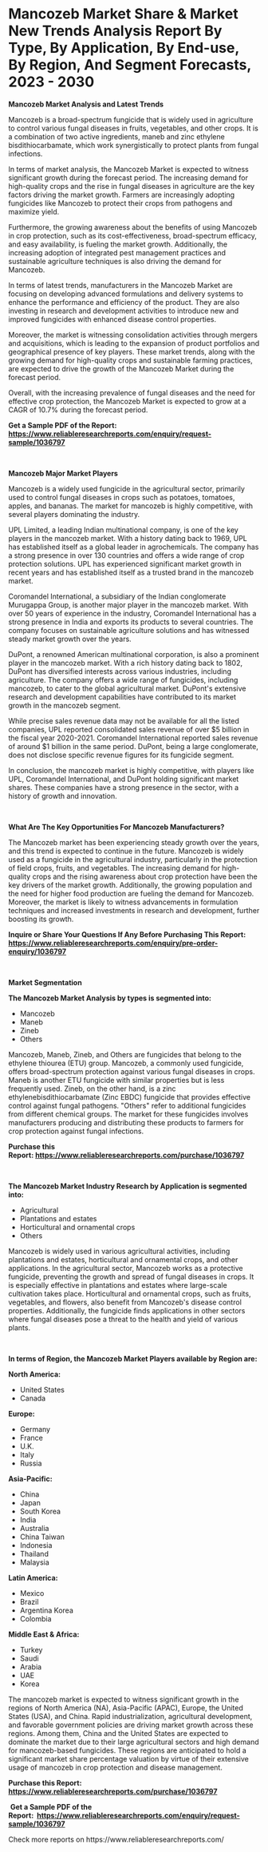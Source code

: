<p><h1>Mancozeb Market Share & Market New Trends Analysis Report By Type, By Application, By End-use, By Region, And Segment Forecasts, 2023 - 2030</h1></p><p><strong>Mancozeb Market Analysis and Latest Trends</strong></p>
<p><p>Mancozeb is a broad-spectrum fungicide that is widely used in agriculture to control various fungal diseases in fruits, vegetables, and other crops. It is a combination of two active ingredients, maneb and zinc ethylene bisdithiocarbamate, which work synergistically to protect plants from fungal infections.</p><p>In terms of market analysis, the Mancozeb Market is expected to witness significant growth during the forecast period. The increasing demand for high-quality crops and the rise in fungal diseases in agriculture are the key factors driving the market growth. Farmers are increasingly adopting fungicides like Mancozeb to protect their crops from pathogens and maximize yield.</p><p>Furthermore, the growing awareness about the benefits of using Mancozeb in crop protection, such as its cost-effectiveness, broad-spectrum efficacy, and easy availability, is fueling the market growth. Additionally, the increasing adoption of integrated pest management practices and sustainable agriculture techniques is also driving the demand for Mancozeb.</p><p>In terms of latest trends, manufacturers in the Mancozeb Market are focusing on developing advanced formulations and delivery systems to enhance the performance and efficiency of the product. They are also investing in research and development activities to introduce new and improved fungicides with enhanced disease control properties.</p><p>Moreover, the market is witnessing consolidation activities through mergers and acquisitions, which is leading to the expansion of product portfolios and geographical presence of key players. These market trends, along with the growing demand for high-quality crops and sustainable farming practices, are expected to drive the growth of the Mancozeb Market during the forecast period.</p><p>Overall, with the increasing prevalence of fungal diseases and the need for effective crop protection, the Mancozeb Market is expected to grow at a CAGR of 10.7% during the forecast period.</p></p>
<p><strong>Get a Sample PDF of the Report:&nbsp; <a href="https://www.reliableresearchreports.com/enquiry/request-sample/1036797">https://www.reliableresearchreports.com/enquiry/request-sample/1036797</a></strong></p>
<p>&nbsp;</p>
<p><strong>Mancozeb Major Market Players</strong></p>
<p><p>Mancozeb is a widely used fungicide in the agricultural sector, primarily used to control fungal diseases in crops such as potatoes, tomatoes, apples, and bananas. The market for mancozeb is highly competitive, with several players dominating the industry.</p><p>UPL Limited, a leading Indian multinational company, is one of the key players in the mancozeb market. With a history dating back to 1969, UPL has established itself as a global leader in agrochemicals. The company has a strong presence in over 130 countries and offers a wide range of crop protection solutions. UPL has experienced significant market growth in recent years and has established itself as a trusted brand in the mancozeb market.</p><p>Coromandel International, a subsidiary of the Indian conglomerate Murugappa Group, is another major player in the mancozeb market. With over 50 years of experience in the industry, Coromandel International has a strong presence in India and exports its products to several countries. The company focuses on sustainable agriculture solutions and has witnessed steady market growth over the years.</p><p>DuPont, a renowned American multinational corporation, is also a prominent player in the mancozeb market. With a rich history dating back to 1802, DuPont has diversified interests across various industries, including agriculture. The company offers a wide range of fungicides, including mancozeb, to cater to the global agricultural market. DuPont's extensive research and development capabilities have contributed to its market growth in the mancozeb segment.</p><p>While precise sales revenue data may not be available for all the listed companies, UPL reported consolidated sales revenue of over $5 billion in the fiscal year 2020-2021. Coromandel International reported sales revenue of around $1 billion in the same period. DuPont, being a large conglomerate, does not disclose specific revenue figures for its fungicide segment.</p><p>In conclusion, the mancozeb market is highly competitive, with players like UPL, Coromandel International, and DuPont holding significant market shares. These companies have a strong presence in the sector, with a history of growth and innovation.</p></p>
<p>&nbsp;</p>
<p><strong>What Are The Key Opportunities For Mancozeb Manufacturers?</strong></p>
<p><p>The Mancozeb market has been experiencing steady growth over the years, and this trend is expected to continue in the future. Mancozeb is widely used as a fungicide in the agricultural industry, particularly in the protection of field crops, fruits, and vegetables. The increasing demand for high-quality crops and the rising awareness about crop protection have been the key drivers of the market growth. Additionally, the growing population and the need for higher food production are fueling the demand for Mancozeb. Moreover, the market is likely to witness advancements in formulation techniques and increased investments in research and development, further boosting its growth.</p></p>
<p><strong>Inquire or Share Your Questions If Any Before Purchasing This Report: <a href="https://www.reliableresearchreports.com/enquiry/pre-order-enquiry/1036797">https://www.reliableresearchreports.com/enquiry/pre-order-enquiry/1036797</a></strong></p>
<p>&nbsp;</p>
<p><strong>Market Segmentation</strong></p>
<p><strong>The Mancozeb Market Analysis by types is segmented into:</strong></p>
<p><ul><li>Mancozeb</li><li>Maneb</li><li>Zineb</li><li>Others</li></ul></p>
<p><p>Mancozeb, Maneb, Zineb, and Others are fungicides that belong to the ethylene thiourea (ETU) group. Mancozeb, a commonly used fungicide, offers broad-spectrum protection against various fungal diseases in crops. Maneb is another ETU fungicide with similar properties but is less frequently used. Zineb, on the other hand, is a zinc ethylenebisdithiocarbamate (Zinc EBDC) fungicide that provides effective control against fungal pathogens. "Others" refer to additional fungicides from different chemical groups. The market for these fungicides involves manufacturers producing and distributing these products to farmers for crop protection against fungal infections.</p></p>
<p><strong>Purchase this Report:&nbsp;<a href="https://www.reliableresearchreports.com/purchase/1036797">https://www.reliableresearchreports.com/purchase/1036797</a></strong></p>
<p>&nbsp;</p>
<p><strong>The Mancozeb Market Industry Research by Application is segmented into:</strong></p>
<p><ul><li>Agricultural</li><li>Plantations and estates</li><li>Horticultural and ornamental crops</li><li>Others</li></ul></p>
<p><p>Mancozeb is widely used in various agricultural activities, including plantations and estates, horticultural and ornamental crops, and other applications. In the agricultural sector, Mancozeb works as a protective fungicide, preventing the growth and spread of fungal diseases in crops. It is especially effective in plantations and estates where large-scale cultivation takes place. Horticultural and ornamental crops, such as fruits, vegetables, and flowers, also benefit from Mancozeb's disease control properties. Additionally, the fungicide finds applications in other sectors where fungal diseases pose a threat to the health and yield of various plants.</p></p>
<p>&nbsp;</p>
<p><strong>In terms of Region, the Mancozeb Market Players available by Region are:</strong></p>
<p>
    <p> <strong> North America: </strong>
        <ul>
            <li>United States</li>
            <li>Canada</li>
        </ul>
        </p> 
    <p> <strong> Europe: </strong>
        <ul>
            <li>Germany</li>
            <li>France</li>
            <li>U.K.</li>
            <li>Italy</li>
            <li>Russia</li>
        </ul>
        </p> 
    <p> <strong> Asia-Pacific: </strong>
        <ul>
            <li>China</li>
            <li>Japan</li>
            <li>South Korea</li>
            <li>India</li>
            <li>Australia</li>
            <li>China Taiwan</li>
            <li>Indonesia</li>
            <li>Thailand</li>
            <li>Malaysia</li>
        </ul>
        </p> 
    <p> <strong> Latin America: </strong>
        <ul>
            <li>Mexico</li>
            <li>Brazil</li>
            <li>Argentina Korea</li>
            <li>Colombia</li>
        </ul>
        </p> 
    <p> <strong> Middle East & Africa: </strong>
        <ul>
            <li>Turkey</li>
            <li>Saudi</li>
            <li>Arabia</li>
            <li>UAE</li>
            <li>Korea</li>
        </ul>
    </p>
    </p>
<p><p>The mancozeb market is expected to witness significant growth in the regions of North America (NA), Asia-Pacific (APAC), Europe, the United States (USA), and China. Rapid industrialization, agricultural development, and favorable government policies are driving market growth across these regions. Among them, China and the United States are expected to dominate the market due to their large agricultural sectors and high demand for mancozeb-based fungicides. These regions are anticipated to hold a significant market share percentage valuation by virtue of their extensive usage of mancozeb in crop protection and disease management.</p></p>
<p><strong>Purchase this Report: <a href="https://www.reliableresearchreports.com/purchase/1036797">https://www.reliableresearchreports.com/purchase/1036797</a></strong></p>
<p>&nbsp;<strong>Get a Sample PDF of the Report:&nbsp;&nbsp;<a href="https://www.reliableresearchreports.com/enquiry/request-sample/1036797">https://www.reliableresearchreports.com/enquiry/request-sample/1036797</a></strong></p>
<p><strong></strong></p>
<p>Check more reports on https://www.reliableresearchreports.com/</p>